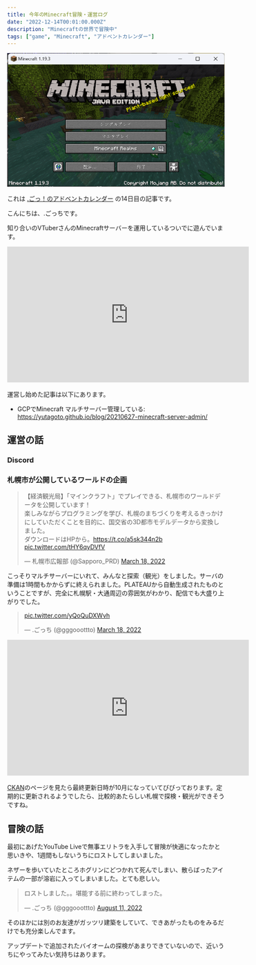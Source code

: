 ```yaml
---
title: 今年のMinecraft冒険・運営ログ
date: "2022-12-14T00:01:00.000Z"
description: "Minecraftの世界で冒険中"
tags: ["game", "Minecraft", "アドベントカレンダー"]
---
```


![minecraft](./minecraft.png)

これは [.ごっ！のアドベントカレンダー](https://adventar.org/calendars/8199) の14日目の記事です。

こんにちは、.ごっちです。

知り合いのVTuberさんのMinecraftサーバーを運用しているついでに遊んでいます。

<iframe width="560" height="315" src="https://www.youtube.com/embed/1s-17rX5zPM" title="YouTube video player" frameborder="0" allow="accelerometer; autoplay; clipboard-write; encrypted-media; gyroscope; picture-in-picture" allowfullscreen></iframe>

運営し始めた記事は以下にあります。

- GCPでMinecraft マルチサーバー管理している: https://yutagoto.github.io/blog/20210627-minecraft-server-admin/

## 運営の話

### Discord

### 札幌市が公開しているワールドの企画

<blockquote class="twitter-tweet"><p lang="ja" dir="ltr">【経済観光局】「マインクラフト」でプレイできる、札幌市のワールドデータを公開しています！<br>楽しみながらプログラミングを学び、札幌のまちづくりを考えるきっかけにしていただくことを目的に、国交省の3D都市モデルデータから変換しました。<br>ダウンロードはHPから。<a href="https://t.co/a5sk344n2b">https://t.co/a5sk344n2b</a> <a href="https://t.co/tHY6qyDVfV">pic.twitter.com/tHY6qyDVfV</a></p>&mdash; 札幌市広報部 (@Sapporo_PRD) <a href="https://twitter.com/Sapporo_PRD/status/1504653826732662792?ref_src=twsrc%5Etfw">March 18, 2022</a></blockquote>

こっそりマルチサーバーにいれて、みんなと探索（観光）をしました。サーバの準備は1時間もかからずに終えられました。PLATEAUから自動生成されたものということですが、完全に札幌駅・大通周辺の雰囲気がわかり、配信でも大盛り上がりでした。

<blockquote class="twitter-tweet"><p lang="zxx" dir="ltr"><a href="https://t.co/yQoQuDXWvh">pic.twitter.com/yQoQuDXWvh</a></p>&mdash; .ごっち (@gggooottto) <a href="https://twitter.com/gggooottto/status/1504773773769256967?ref_src=twsrc%5Etfw">March 18, 2022</a></blockquote>

<iframe width="560" height="315" src="https://www.youtube.com/embed/Mkp1KY0gy80" title="YouTube video player" frameborder="0" allow="accelerometer; autoplay; clipboard-write; encrypted-media; gyroscope; picture-in-picture" allowfullscreen></iframe>

[CKAN](https://ckan.pf-sapporo.jp/dataset/minecraft)のページを見たら最終更新日時が10月になっていてびびっております。定期的に更新されるようでしたら、比較的あたらしい札幌で探検・観光ができそうですね。

## 冒険の話

最初にあげたYouTube Liveで無事エリトラを入手して冒険が快適になったかと思いきや、1週間もしないうちにロストしてしまいました。

ネザーを歩いていたところホグリンにどつかれて死んでしまい、散らばったアイテムの一部が溶岩に入ってしまいました。とても悲しい。

<blockquote class="twitter-tweet"><p lang="ja" dir="ltr">ロストしました。。堪能する前に終わってしまった。</p>&mdash; .ごっち (@gggooottto) <a href="https://twitter.com/gggooottto/status/1557716562198802432?ref_src=twsrc%5Etfw">August 11, 2022</a></blockquote>

そのほかには別のお友達がガッツリ建築をしていて、できあがったものをみるだけでも充分楽しんでます。

アップデートで追加されたバイオームの探検があまりできていないので、近いうちにやってみたい気持ちはあります。
